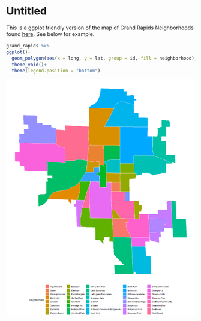 Untitled
================

This is a ggplot friendly version of the map of Grand Rapids
Neighborhoods found
[here](https://hub.arcgis.com/datasets/a59c2c3795c442b3af86071c5ee2d74a_0?geometry=-86.182%2C42.868%2C-85.139%2C43.044).
See below for example.

``` r
grand_rapids %>% 
ggplot()+
  geom_polygon(aes(x = long, y = lat, group = id, fill = neighborhood), color = "white")+
  theme_void()+
  theme(legend.position = "bottom")
```

![](example_files/figure-gfm/unnamed-chunk-1-1.png)<!-- -->
